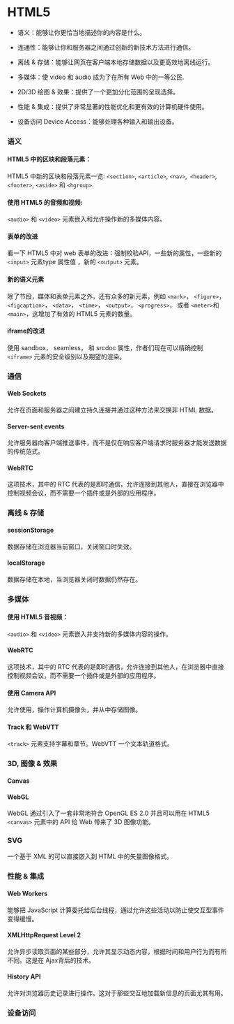 # HTML5
- 语义：能够让你更恰当地描述你的内容是什么。

- 连通性：能够让你和服务器之间通过创新的新技术方法进行通信。

- 离线 & 存储：能够让网页在客户端本地存储数据以及更高效地离线运行。

- 多媒体：使 video 和 audio 成为了在所有 Web 中的一等公民.

- 2D/3D 绘图 & 效果：提供了一个更加分化范围的呈现选择。

- 性能 & 集成：提供了非常显著的性能优化和更有效的计算机硬件使用。

- 设备访问 Device Access：能够处理各种输入和输出设备。

### 语义
#### HTML5 中的区块和段落元素：
HTML5 中新的区块和段落元素一览: `<section>`, `<article>`, `<nav>`,` <header>`, `<footer>`, `<aside>` 和 `<hgroup>`.
#### 使用 HTML5 的音频和视频:
`<audio>` 和 `<video>` 元素嵌入和允许操作新的多媒体内容。
#### 表单的改进
看一下 HTML5 中对 web 表单的改进：强制校验API，一些新的属性，一些新的`<input>` 元素type 属性值 ，新的 `<output>` 元素。
#### 新的语义元素
除了节段，媒体和表单元素之外，还有众多的新元素，例如 `<mark>`， `<figure>`， `<figcaption>`， `<data>`， `<time>`， `<output>`， `<progress>`， 或者 `<meter>`和`<main>`，这增加了有效的 HTML5 元素的数量。
#### iframe的改进
使用 sandbox， seamless， 和 srcdoc 属性，作者们现在可以精确控制 `<iframe>` 元素的安全级别以及期望的渲染。
### 通信
#### Web Sockets
允许在页面和服务器之间建立持久连接并通过这种方法来交换非 HTML 数据。
#### Server-sent events
允许服务器向客户端推送事件，而不是仅在响应客户端请求时服务器才能发送数据的传统范式。
#### WebRTC
这项技术，其中的 RTC 代表的是即时通信，允许连接到其他人，直接在浏览器中控制视频会议，而不需要一个插件或是外部的应用程序。
### 离线 & 存储
#### sessionStorage
数据存储在浏览器当前窗口，关闭窗口时失效。
#### localStorage
数据存储在本地，当浏览器关闭时数据仍然存在。
### 多媒体
#### 使用 HTML5 音视频：
`<audio>` 和 `<video>` 元素嵌入并支持新的多媒体内容的操作。
#### WebRTC
这项技术，其中的 RTC 代表的是即时通信，允许连接到其他人，在浏览器中直接控制视频会议，而不需要一个插件或是外部的应用程序。
#### 使用 Camera API
允许使用，操作计算机摄像头，并从中存储图像。
#### Track 和 WebVTT
`<track>` 元素支持字幕和章节。WebVTT 一个文本轨道格式。
### 3D, 图像 & 效果
#### Canvas
#### WebGL
WebGL 通过引入了一套非常地符合 OpenGL ES 2.0 并且可以用在 HTML5 `<canvas>` 元素中的 API 给 Web 带来了 3D 图像功能。
### SVG
一个基于 XML 的可以直接嵌入到 HTML 中的矢量图像格式。
### 性能 & 集成
#### Web Workers
能够把 JavaScript 计算委托给后台线程，通过允许这些活动以防止使交互型事件变得缓慢。
#### XMLHttpRequest Level 2
允许异步读取页面的某些部分，允许其显示动态内容，根据时间和用户行为而有所不同。这是在 Ajax背后的技术。
#### History API
允许对浏览器历史记录进行操作。这对于那些交互地加载新信息的页面尤其有用。
### 设备访问


